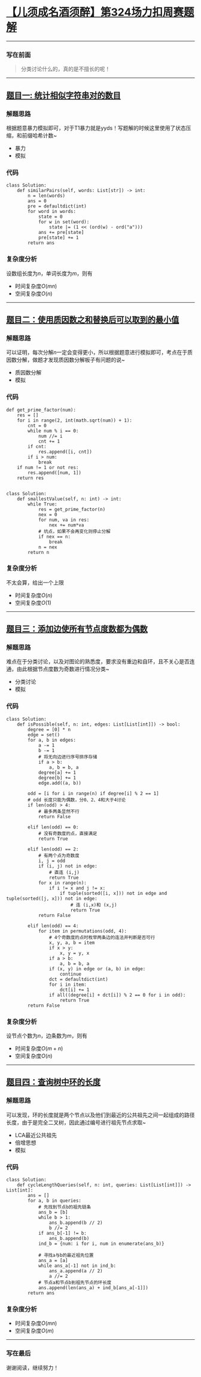 # [【儿须成名酒须醉】第324场力扣周赛题解]
***

### 写在前面
> 分类讨论什么的，真的是不擅长的呢！


[【儿须成名酒须醉】第324场力扣周赛题解]: https://leetcode.cn/contest/weekly-contest-324/
***    
## [题目一: 统计相似字符串对的数目]
[题目一: 统计相似字符串对的数目]: https://leetcode.cn/contest/weekly-contest-324/problems/count-pairs-of-similar-strings/

### 解题思路
根据题意暴力模拟即可，对于T1暴力就是yyds！写题解的时候这里使用了状态压缩，和前缀哈希计数~
- 暴力
- 模拟
### 代码
```python3
class Solution:
    def similarPairs(self, words: List[str]) -> int:
        n = len(words)
        ans = 0
        pre = defaultdict(int)
        for word in words:
            state = 0
            for w in set(word):
                state |= (1 << (ord(w) - ord("a")))
            ans += pre[state]
            pre[state] += 1
        return ans
```
### 复杂度分析
设数组长度为$n$，单词长度为$m$，则有
- 时间复杂度$O(mn)$
- 空间复杂度$O(n)$

***
## [题目二：使用质因数之和替换后可以取到的最小值]

[题目二：使用质因数之和替换后可以取到的最小值]: https://leetcode.cn/contest/weekly-contest-324/problems/smallest-value-after-replacing-with-sum-of-prime-factors/
### 解题思路
可以证明，每次分解$n$一定会变得更小，所以根据题意进行模拟即可，考点在于质因数分解，做题才发现质因数分解板子有问题的说~
- 质因数分解
- 模拟

### 代码
```python3
def get_prime_factor(num):
    res = []
    for i in range(2, int(math.sqrt(num)) + 1):
        cnt = 0
        while num % i == 0:
            num //= i
            cnt += 1
        if cnt:
            res.append([i, cnt])
        if i > num:
            break
    if num != 1 or not res:
        res.append([num, 1])
    return res


class Solution:
    def smallestValue(self, n: int) -> int:
        while True:
            res = get_prime_factor(n)
            nex = 0
            for num, va in res:
                nex += num*va
            # 坑点，如果不会再变化则停止分解
            if nex == n:
                break
            n = nex
        return n
```
### 复杂度分析
不太会算，给出一个上限
- 时间复杂度$O(n)$
- 空间复杂度$O(1)$


***
## [题目三：添加边使所有节点度数都为偶数]

[题目三：添加边使所有节点度数都为偶数]: https://leetcode.cn/contest/weekly-contest-324/problems/add-edges-to-make-degrees-of-all-nodes-even/
### 解题思路
难点在于分类讨论，以及对图论的熟悉度，要求没有重边和自环，且不关心是否连通，由此根据节点度数为奇数进行情况分类~
- 分类讨论
- 模拟

### 代码
```python3
class Solution:
    def isPossible(self, n: int, edges: List[List[int]]) -> bool:
        degree = [0] * n
        edge = set()
        for a, b in edges:
            a -= 1
            b -= 1
            # 将无向边进行序号排序存储
            if a > b:
                a, b = b, a
            degree[a] += 1
            degree[b] += 1
            edge.add((a, b))

        odd = [i for i in range(n) if degree[i] % 2 == 1]
        # odd 长度只能为偶数，分0、2、4和大于4讨论
        if len(odd) > 4:
            # 最多两条显然不行
            return False

        elif len(odd) == 0:
            # 没有奇数度的点，直接满足
            return True

        elif len(odd) == 2:
            # 有两个点为奇数度
            i, j = odd
            if (i, j) not in edge:
                # 直连 (i,j)
                return True
            for x in range(n):
                if i != x and j != x:
                    if tuple(sorted([i, x])) not in edge and tuple(sorted([j, x])) not in edge:
                        # 连 (i,x)和 (x,j)
                        return True
            return False
        
        elif len(odd) == 4:
            for item in permutations(odd, 4):
                # 4个奇数度的点时枚举两条边的连法并判断是否可行
                x, y, a, b = item
                if x > y:
                    x, y = y, x
                if a > b:
                    a, b = b, a
                if (x, y) in edge or (a, b) in edge:
                    continue
                dct = defaultdict(int)
                for i in item:
                    dct[i] += 1
                if all((degree[i] + dct[i]) % 2 == 0 for i in odd):
                    return True
        return False
```
### 复杂度分析
设节点个数为$n$，边条数为$m$，则有
- 时间复杂度$O(m+n)$
- 空间复杂度$O(n)$

***
## [题目四：查询树中环的长度]

[题目四：查询树中环的长度]: https://leetcode.cn/contest/weekly-contest-324/problems/cycle-length-queries-in-a-tree/
### 解题思路
可以发现，环的长度就是两个节点以及他们到最近的公共祖先之间一起组成的路径长度，由于是完全二叉树，因此通过编号进行祖先节点求取~
- LCA最近公共祖先
- 倍增思想
- 模拟
### 代码
```python3
class Solution:
    def cycleLengthQueries(self, n: int, queries: List[List[int]]) -> List[int]:
        ans = []
        for a, b in queries:
            # 先找到节点b的祖先链条
            ans_b = [b]
            while b > 1:
                ans_b.append(b // 2)
                b //= 2
            if ans_b[-1] != b:
                ans_b.append(b)
            ind_b = {num: i for i, num in enumerate(ans_b)}
            
            # 寻找a与b的最近祖先位置
            ans_a = [a]
            while ans_a[-1] not in ind_b:
                ans_a.append(a // 2)
                a //= 2
            # 节点a和节点b到祖先节点的环长度
            ans.append(len(ans_a) + ind_b[ans_a[-1]])
        return ans
```


### 复杂度分析
- 时间复杂度$O(mn)$
- 空间复杂度$O(m)$
***

### 写在最后
谢谢阅读，继续努力！